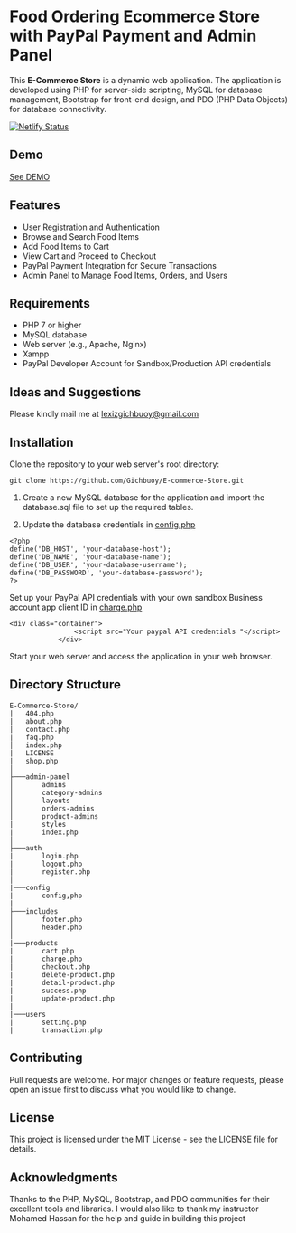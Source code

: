 # Food Ordering Ecommerce Store with PayPal Payment and Admin Panel
This **E-Commerce Store** is a dynamic web application.
 The application is developed using PHP for server-side scripting, MySQL for database management, Bootstrap for front-end design, and PDO (PHP Data Objects) for database connectivity.

[![Netlify Status](https://api.netlify.com/api/v1/badges/74de2307-6c91-46cc-b2f6-b1afcae8b07d/deploy-status)](https://app.netlify.com/sites/groceries-store-bs4/deploys)

## Demo
[See DEMO](https://groceries.teguhrianto.my.id)

## Features
* User Registration and Authentication
* Browse and Search Food Items
* Add Food Items to Cart
* View Cart and Proceed to Checkout
* PayPal Payment Integration for Secure Transactions
* Admin Panel to Manage Food Items, Orders, and Users


## Requirements
* PHP 7 or higher
* MySQL database
* Web server (e.g., Apache, Nginx)
* Xampp
* PayPal Developer Account for Sandbox/Production API credentials


## Ideas and Suggestions
Please kindly mail me at [lexizgichbuoy@gmail.com](mailto:lexizgichbuoy@gmail.com])


## Installation
Clone the repository to your web server's root directory:
```
git clone https://github.com/Gichbuoy/E-commerce-Store.git
```

1. Create a new MySQL database for the application and import the database.sql file to set up the required tables.

2. Update the database credentials in [config.php](https://github.com/Gichbuoy/E-Commerce-Store/blob/main/config/config.php)

```
<?php
define('DB_HOST', 'your-database-host');
define('DB_NAME', 'your-database-name');
define('DB_USER', 'your-database-username');
define('DB_PASSWORD', 'your-database-password');
?>
```

Set up your PayPal API credentials with your own sandbox Business account app client ID in [charge.php](https://github.com/Gichbuoy/E-Commerce-Store/blob/main/products/charge.php)
```
<div class="container">
                <script src="Your paypal API credentials "</script>
            </div>
```

Start your web server and access the application in your web browser.

## Directory Structure
```
E-Commerce-Store/
|   404.php
|   about.php
|   contact.php
|   faq.php
│   index.php
|   LICENSE
|   shop.php
│
├───admin-panel
│       admins
│       category-admins
│       layouts
│       orders-admins
│       product-admins
|       styles
|       index.php
│
├───auth
|       login.php
|       logout.php
|       register.php
│
|───config
|       config,php
|
├───includes
│       footer.php
│       header.php
│
|───products
|       cart.php
|       charge.php
|       checkout.php
|       delete-product.php
|       detail-product.php
|       success.php
|       update-product.php
|
|───users
|       setting.php
|       transaction.php
```

## Contributing
Pull requests are welcome. For major changes or feature requests, please open an issue first to discuss what you would like to change.

## License
This project is licensed under the MIT License - see the LICENSE file for details.

## Acknowledgments

Thanks to the PHP, MySQL, Bootstrap, and PDO communities for their excellent tools and libraries.
I would also like to thank my instructor Mohamed Hassan for the help and guide in building this project

